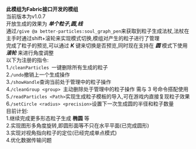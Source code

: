**此模组为Fabric接口开发的模组**\
当前版本为v1.0.7\
开放生成的效果为 ***单个粒子,圆,线***\
通过`/give @a better-particles:soul_graph_pen`来获取到粒子生成法杖,法杖在主手时通过shift+滚轮来实现模式切换,模组对产生的粒子进行了管理\
完成了粒子的预览,可以通过 _**K**_ 键来切换是否预览,同时现在支持在 _**圆**_ 模式下使用 _**滚轮**_ 来进行角度调整\
以下为注册的指令:\
1.`/cleanParticles `一键删除所有生成的粒子\
2.`/undo`撤销上一个生成操作\
3.`/showHandle`查询当前处于管理中的粒子操作\
4.`/cleanGroup <group> `主动删除处于管理中的粒子操作 需与 3 号命令搭配使用\
5.`/readParticles <Path>`实现生成粒子模板的导入,可在游戏内直接复现粒子效果\
6.`/setCircle <radius> <precision>`设置下一次生成圆的半径和粒子数量\
目前计划:\
1.继续完成更多形态粒子生成 **椭圆** 等\
2.实现图形多角度旋转,即圆形面等不只在水平平面(已完成圆形)\
3.实现对视角指向粒子的定位(已经完成单点模式)\
4.优化数据传输问题